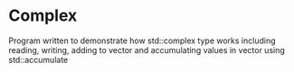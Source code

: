 # Complex
Program written to demonstrate how std::complex type works including reading, writing, adding to vector and accumulating values in vector using std::accumulate
